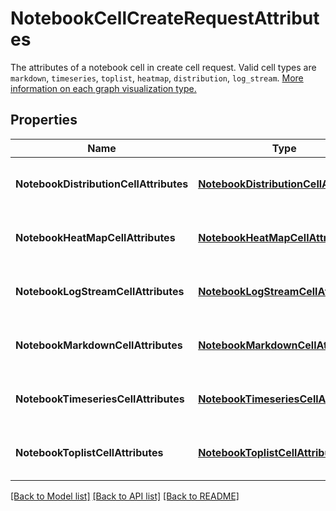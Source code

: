 # NotebookCellCreateRequestAttributes

The attributes of a notebook cell in create cell request. Valid cell types are `markdown`, `timeseries`, `toplist`, `heatmap`, `distribution`, `log_stream`. [More information on each graph visualization type.](https://docs.datadoghq.com/dashboards/widgets/)

## Properties
Name | Type | Description | Notes
------------ | ------------- | ------------- | -------------
**NotebookDistributionCellAttributes** | [**NotebookDistributionCellAttributes**](NotebookDistributionCellAttributes.md) | Container class of the relevant properties. |
**NotebookHeatMapCellAttributes** | [**NotebookHeatMapCellAttributes**](NotebookHeatMapCellAttributes.md) | Container class of the relevant properties. |
**NotebookLogStreamCellAttributes** | [**NotebookLogStreamCellAttributes**](NotebookLogStreamCellAttributes.md) | Container class of the relevant properties. |
**NotebookMarkdownCellAttributes** | [**NotebookMarkdownCellAttributes**](NotebookMarkdownCellAttributes.md) | Container class of the relevant properties. |
**NotebookTimeseriesCellAttributes** | [**NotebookTimeseriesCellAttributes**](NotebookTimeseriesCellAttributes.md) | Container class of the relevant properties. |
**NotebookToplistCellAttributes** | [**NotebookToplistCellAttributes**](NotebookToplistCellAttributes.md) | Container class of the relevant properties. |

[[Back to Model list]](README.md#documentation-for-models) [[Back to API list]](README.md#documentation-for-api-endpoints) [[Back to README]](README.md)


